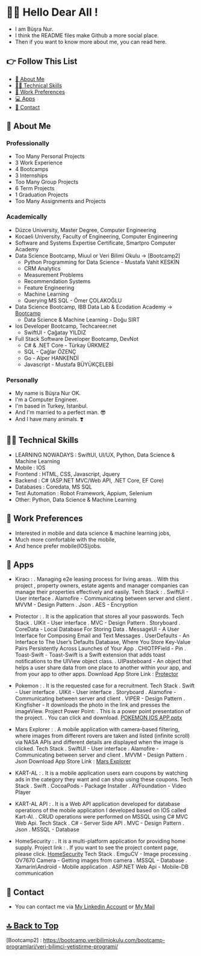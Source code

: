 # 🙋‍♀️ Hello Dear All !

- I am Büşra Nur. 
- I think the README files make Github a more social place. 
- Then if you want to know more about me, you can read here.

## 👉 Follow This List

- [🧕 About Me](#-about-me)
- [👩‍💻 Technical Skills](#-technical-skills)
- [💼 Work Preferences](#-work-preferences)
- [💻 Apps](#-apps)
- [💬 Contact](#-contact)

## 🧕 About Me 

### Professionally 

- Too Many Personal Projects 
- 3 Work Experience 
- 4 Bootcamps 
- 3 Internships 
- Too Many Group Projects 
- 6 Term Projects 
- 1 Graduation Projects 
- Too Many Assignments and Projects 

### Academically 

- Düzce University, Master Degree, Computer Engineering
- Kocaeli University, Faculty of Engineering, Computer Engineering
- Software and Systems Expertise Certificate, Smartpro Computer Academy
- Data Science Bootcamp, Miuul or Veri Bilimi Okulu -> [Bootcamp2]
  - Python Programming for Data Science - Mustafa Vahit KESKİN
  - CRM Analytics
  - Measurement Problems
  - Recommendation Systems
  - Feature Engineering
  - Machine Learning
  - Querying MS SQL - Ömer ÇOLAKOĞLU
- Data Science Bootcamp, IBB Data Lab & Ecodation Academy -> [Bootcamp]
  - Data Science & Machine Learning - Doğu SIRT
- Ios Developer Bootcamp, Techcareer.net
  - SwiftUI - Çağatay YILDIZ
- Full Stack Software Developer Bootcamp, DevNot 
  - C# & .NET Core - Türkay ÜRKMEZ 
  - SQL - Çağlar ÖZENÇ 
  - Go - Alper HANKENDİ 
  - Javascript - Mustafa BÜYÜKÇELEBİ 

### Personally 

- My name is Büşra Nur OK. 
- I'm a Computer Engineer. 
- I'm based in Turkey, Istanbul. 
- And I'm married to a perfect man. 😎
- And I have many animals. ❣️

## 👩‍💻 Technical Skills 

- LEARNING NOWADAYS : SwiftUI, UI/UX, Python, Data Science & Machine Learning
- Mobile    : IOS
- Frontend  : HTML, CSS, Javascript, Jquery
- Backend   : C# (ASP.NET MVC/Web API, .NET Core, EF Core) 
- Databases : Coredata, MS SQL 
- Test Automation : Robot Framework, Appium, Selenium
- Other: Python, Data Science & Machine Learning

## 💼 Work Preferences 

- Interested in mobile and data science & machine learning jobs, 
- Much more comfortable with the mobile, 
- And hence prefer mobile(IOS)jobs.

## 💼 Apps

- Kiracı :
  . Managing e2e leasing process for living areas.
  . With this project , property owners, estate agents and manager companies can manage their properties effectively and easily.
  Tech Stack :
  . SwiftUI - User interface
  . Alamofire - Communicating between server and client
  . MVVM - Design Pattern
  . Json
  . AES - Encryption

- Protector :
  . It is the application that stores all your passwords.
  Tech Stack
  . UIKit - User interface
  . MVC - Design Pattern
  . Storyboard 
  . CoreData - Local Database For Storing Data
  . MessageUI - A User Interface for Composing Email and Text Messages
  . UserDefaults - An Interface to The User’s Defaults Database, Where You Store Key-Value Pairs Persistently Across Launches of Your App
  . CHIOTPField - Pin
  . Toast-Swift - Toast-Swift is a Swift extension that adds toast notifications to the UIView object class.
  . UIPasteboard - An object that helps a user share data from one place to another within your app, and from your app to other apps.
  Download App Store Link : [Protector](https://apps.apple.com/tr/app/protector/id1667545548?l=tr)

- Pokemon :
  . It is the requested case for a recruitment.
  Tech Stack
  . Swift - User interface
  . UIKit - User interface
  . Storyboard 
  . Alamofire - Communicating between server and client
  . VIPER - Design Pattern
  . Kingfisher - It downloads the photo in the link and presses the imageView.
  Project Power Point:
  . This is a power point presentation of the project.
  . You can click and download.
  [POKEMON IOS APP.pptx](https://github.com/busranurok/Pokemon/files/11063111/POKEMON.IOS.APP.pptx)

- Mars Explorer :
  . A mobile application with camera-based filtering, where images from different rovers are taken and listed (infinite scroll) via NASA APIs and different details are displayed when the image is clicked.
  Tech Stack
  . SwiftUI - User interface
  . Alamofire - Communicating between server and client
  . MVVM - Design Pattern
  . Json
  Download App Store Link : [Mars Explorer](https://apps.apple.com/tr/app/mars-explorer/id1667968298?l=tr)

- KART-AL :
  . It is a mobile application users earn coupons by watching ads in the category they want and can shop using these coupons.
  Tech Stack
  . Swift
  . CocoaPods - Package Installer
  . AVFoundation - Video Player
- KART-AL API :
  . It is a Web API application developed for database operations of the mobile application I developed based on IOS called Kart-Al.
  . CRUD operations were performed on MSSQL using C# MVC Web Api.
  Tech Stack
  . C# - Server Side API
  . MVC - Design Pattern
  . Json
  . MSSQL - Database

- HomeSecurity :
  . It is a multi-platform application for providing home supply.
  Project link :
  . If you want to see the project content page, please click.
  [HomeSecurity](http://bilgisayarkocaelibitirmeteziguvenlik.blogspot.com)
  Tech Stack
  . EmguCV - Image processing
  . OV7670 Camera - Getting images from camera
  . MSSQL - Database
  . Xamarin\Android - Mobile application
  . ASP.NET Web Api - Mobile-DB communication

## 💬 Contact 

- You can contact me via [My Linkedin Account](https://www.linkedin.com/in/busranurok/) or [My Mail](info@vakt-ihazar.com)

## [🔝 Back to Top](#-follow-this-list) 

[Bootcamp]: <https://akademi.ecodation.com/portfolio/veri-bilimi-bootcamp/>
[Bootcamp2] : <https://bootcamp.veribilimiokulu.com/bootcamp-programlari/veri-bilimci-yetistirme-programi/>
